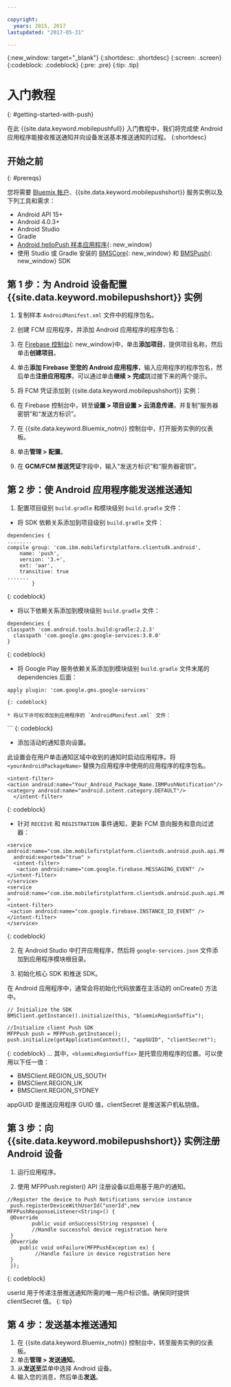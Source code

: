 ```yaml
---

copyright:
  years: 2015, 2017
lastupdated: "2017-05-31"

---
```


{:new_window: target="_blank"}
{:shortdesc: .shortdesc}
{:screen: .screen}
{:codeblock: .codeblock}
{:pre: .pre}
{:tip: .tip}

# 入门教程
{: #getting-started-with-push}

在此 {{site.data.keyword.mobilepushfull}} 入门教程中，我们将完成使 Android 应用程序能接收推送通知并向设备发送基本推送通知的过程。
{:shortdesc}

<div id="prerequisites"></div>

## 开始之前
{: #prereqs}

您将需要 [Bluemix 帐户](https://console.bluemix.net/registration/)、{{site.data.keyword.mobilepushshort}} 服务实例以及下列工具和需求：

  * Android API 15+
  * Android 4.0.3+
  * Android Studio
  * Gradle
  * [Android helloPush 样本应用程序](https://github.com/ibm-bluemix-mobile-services/bms-samples-android-hellopush){: new_window}
  * 使用 Studio 或 Gradle 安装的 [BMSCore](https://github.com/ibm-bluemix-mobile-services/bms-clientsdk-android-core){: new_window} 和 [BMSPush](https://github.com/ibm-bluemix-mobile-services/bms-clientsdk-android-push){: new_window} SDK

## 第 1 步：为 Android 设备配置 {{site.data.keyword.mobilepushshort}} 实例

1. 复制样本 `AndroidManifest.xml` 文件中的程序包名。

2. 创建 FCM 应用程序，并添加 Android 应用程序的程序包名：
  1. 在 [Firebase 控制台](https://console.firebase.google.com){: new_window}中，单击**添加项目**，提供项目名称，然后单击**创建项目**。
  2. 单击**添加 Firebase 至您的 Android 应用程序**，输入应用程序的程序包名，然后单击**注册应用程序**。可以通过单击**继续 > 完成**跳过接下来的两个提示。 

3. 将 FCM 凭证添加到 {{site.data.keyword.mobilepushshort}} 实例：
  1. 在 Firebase 控制台中，转至**设置 > 项目设置 > 云消息传递**，并复制“服务器密钥”和“发送方标识”。
  2. 在 {{site.data.keyword.Bluemix_notm}} 控制台中，打开服务实例的仪表板。
  3. 单击**管理 > 配置**。
  4. 在 **GCM/FCM 推送凭证**字段中，输入“发送方标识”和“服务器密钥”。

## 第 2 步：使 Android 应用程序能发送推送通知

1. 配置项目级别 `build.gradle` 和模块级别 `build.gradle` 文件：

  * 将 SDK 依赖关系添加到项目级别 `build.gradle` 文件：
  
  ```
dependencies {
........
  compile group: 'com.ibm.mobilefirstplatform.clientsdk.android',
      name: 'push',
      version: '3.+',
      ext: 'aar',
      transitive: true
  .......
	      }
  ```
  {: codeblock}

  * 将以下依赖关系添加到模块级别 `build.gradle` 文件：
  
  ```
dependencies {
classpath 'com.android.tools.build:gradle:2.2.3'
    classpath 'com.google.gms:google-services:3.0.0'
  }
  ```
  {: codeblock}
  
  * 将 Google Play 服务依赖关系添加到模块级别 `build.gradle` 文件末尾的 dependencies 后面：
  
  ```
apply plugin: 'com.google.gms.google-services'
	```
  {: codeblock}
  
  * 将以下许可权添加到应用程序的 `AndroidManifest.xml` 文件：
  
  ```
  <uses-permission android:name="android.permission.INTERNET"/>
<uses-permission android:name="android.permission.GET_ACCOUNTS" />
<uses-permission android:name="android.permission.USE_CREDENTIALS" />
<uses-permission android:name="android.permission.WRITE_EXTERNAL_STORAGE" />
<uses-permission android:name="android.permission.ACCESS_WIFI_STATE"/>
```
  {: codeblock}
  
  * 添加活动的通知意向设置。 
  
  此设置会在用户单击通知区域中收到的通知时启动应用程序。将 `<yourAndroidPackageName>` 替换为应用程序中使用的应用程序的程序包名。
  
  ```
  <intent-filter>
  <action android:name="Your_Android_Package_Name.IBMPushNotification"/>
  <category android:name="android.intent.category.DEFAULT"/>
 	</intent-filter>
  ```
  {: codeblock}
  
  * 针对 `RECEIVE` 和 `REGISTRATION` 事件通知，更新 FCM 意向服务和意向过滤器：
  
  ```
  <service android:name="com.ibm.mobilefirstplatform.clientsdk.android.push.api.MFPPushIntentService"
    android:exported="true" >
    <intent-filter>
     <action android:name="com.google.firebase.MESSAGING_EVENT" />
  </intent-filter>
  </service>
  <service
  android:name="com.ibm.mobilefirstplatform.clientsdk.android.push.api.MFPPush"android:exported="true" >
  <intent-filter>
   <action android:name="com.google.firebase.INSTANCE_ID_EVENT" />
  </intent-filter>
  </service>
  ```
  {: codeblock}
  
2. 在 Android Studio 中打开应用程序，然后将 `google-services.json` 文件添加到应用程序模块根目录。

3. 初始化核心 SDK 和推送 SDK。 

在 Android 应用程序中，通常会将初始化代码放置在主活动的 onCreate() 方法中。

```
// Initialize the SDK
BMSClient.getInstance().initialize(this, "bluemixRegionSuffix");

//Initialize client Push SDK
MFPPush push = MFPPush.getInstance();
push.initialize(getApplicationContext(), "appGUID", "clientSecret");
```
{: codeblock}
... 其中，`<bluemixRegionSuffix>` 是托管应用程序的位置。可以使用以下任一值：
  * BMSClient.REGION_US_SOUTH
  * BMSClient.REGION_UK
  * BMSClient.REGION_SYDNEY

appGUID 是推送应用程序 GUID 值，clientSecret 是推送客户机私钥值。 

## 第 3 步：向 {{site.data.keyword.mobilepushshort}} 实例注册 Android 设备

1. 运行应用程序。

2. 使用 MFPPush.register() API 注册设备以启用基于用户的通知。

```
//Register the device to Push Notifications service instance
 push.registerDeviceWithUserId("userId",new MFPPushResponseListener<String>() {
 @Override
		public void onSuccess(String response) {
		//Handle successful device registration here
 }
 @Override
    public void onFailure(MFPPushException ex) {
         //Handle failure in device registration here
 }
 });
 ```
 {: codeblock}
 
 
 userId 用于传递注册推送通知所需的唯一用户标识值。确保同时提供 clientSecret 值。
 {: tip}
 
 ## 第 4 步：发送基本推送通知
 
 1. 在 {{site.data.keyword.Bluemix_notm}} 控制台中，转至服务实例的仪表板。
 2. 单击**管理 > 发送通知**。
 3. 从**发送至**菜单中选择 Android 设备。
 4. 输入您的消息，然后单击**发送**。 
 
